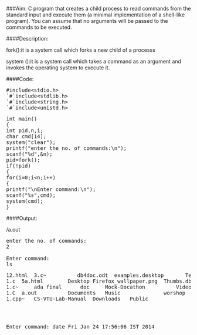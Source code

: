 ###Aim:
C program that creates a child process to read commands from the standard input and execute them (a minimal implementation of a shell-like program). You can assume that no arguments will be passed to the commands to be executed.

####Description:
 <p>fork():it is a system call which forks a new child of a processs
</p>system ():it is a system call which takes a command as an argument and invokes the operating system to execute it.</p>

####Code:
<pre>#include&lt;stdio.h>
`#`include&lt;stdlib.h>
`#`include&lt;string.h>
`#`include&lt;unistd.h></pre>
<pre>int main()
{
int pid,n,i;
char cmd[14];
system("clear");
printf("enter the no. of commands:\n");
scanf("%d",&n);
pid=fork();
if(!pid)
{
for(i=0;i&lt;n;i++)
{
printf("\nEnter command:\n");
scanf("%s",cmd);
system(cmd);
}
</pre>
####Output:

/a.out
<pre>enter the no. of commands:
2

Enter command:
ls
<pre>12.html  3.c~		    db4doc.odt	examples.desktop       Templates
1.c	 5a.html	    Desktop	Firefox_wallpaper.png  Thumbs.db
1.c~	 ada final	    doc		Mock-Docathon	       Videos
1.C	 a.out		    Documents	Music		       worshop
1.cpp~	 CS-VTU-Lab-Manual  Downloads	Public</pre>

Enter command:
date
Fri Jan 24 17:56:06 IST 2014
</pre>